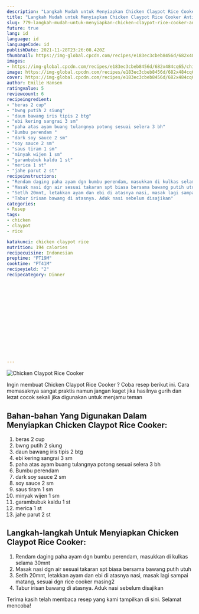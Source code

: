 ```yaml
---
description: "Langkah Mudah untuk Menyiapkan Chicken Claypot Rice Cooker Anti Gagal"
title: "Langkah Mudah untuk Menyiapkan Chicken Claypot Rice Cooker Anti Gagal"
slug: 779-langkah-mudah-untuk-menyiapkan-chicken-claypot-rice-cooker-anti-gagal
future: true
lang: id
language: id
languageCode: id
publishDate: 2021-11-28T23:26:08.420Z 
thumbnail: https://img-global.cpcdn.com/recipes/e183ec3cbeb8456d/682x484cq65/chicken-claypot-rice-cooker-foto-resep-utama.png
images:
- https://img-global.cpcdn.com/recipes/e183ec3cbeb8456d/682x484cq65/chicken-claypot-rice-cooker-foto-resep-utama.png
image: https://img-global.cpcdn.com/recipes/e183ec3cbeb8456d/682x484cq65/chicken-claypot-rice-cooker-foto-resep-utama.png
cover: https://img-global.cpcdn.com/recipes/e183ec3cbeb8456d/682x484cq65/chicken-claypot-rice-cooker-foto-resep-utama.png
author: Emilie Hansen
ratingvalue: 5
reviewcount: 6
recipeingredient:
- "beras 2 cup"
- "bwng putih 2 siung"
- "daun bawang iris tipis 2 btg"
- "ebi kering sangrai 3 sm"
- "paha atas ayam buang tulangnya potong sesuai selera 3 bh"
- "Bumbu perendam "
- "dark soy sauce 2 sm"
- "soy sauce 2 sm"
- "saus tiram 1 sm"
- "minyak wijen 1 sm"
- "garambubuk kaldu 1 st"
- "merica 1 st"
- "jahe parut 2 st"
recipeinstructions:
- "Rendam daging paha ayam dgn bumbu perendam, masukkan di kulkas selama 30mnt"
- "Masak nasi dgn air sesuai takaran spt biasa bersama bawang putih utuh"
- "Setlh 20mnt, letakkan ayam dan ebi di atasnya nasi, masak lagi sampai matang, sesuai dgn rice cooker masing2"
- "Tabur irisan bawang di atasnya. Aduk nasi sebelum disajikan"
categories:
- Resep
tags:
- chicken
- claypot
- rice

katakunci: chicken claypot rice 
nutrition: 194 calories
recipecuisine: Indonesian
preptime: "PT19M"
cooktime: "PT41M"
recipeyield: "2"
recipecategory: Dinner


     
    
    
    
    
    
    
    
    
    
    
      
    
---
```



![Chicken Claypot Rice Cooker](https://img-global.cpcdn.com/recipes/e183ec3cbeb8456d/682x484cq65/chicken-claypot-rice-cooker-foto-resep-utama.png)

Ingin membuat Chicken Claypot Rice Cooker ? Coba resep berikut ini. Cara memasaknya sangat praktis namun jangan kaget jika hasilnya gurih dan lezat cocok sekali jika digunakan untuk menjamu teman

<!--inarticleads1-->

## Bahan-bahan Yang Digunakan Dalam Menyiapkan Chicken Claypot Rice Cooker:

1. beras 2 cup
1. bwng putih 2 siung
1. daun bawang iris tipis 2 btg
1. ebi kering sangrai 3 sm
1. paha atas ayam buang tulangnya potong sesuai selera 3 bh
1. Bumbu perendam 
1. dark soy sauce 2 sm
1. soy sauce 2 sm
1. saus tiram 1 sm
1. minyak wijen 1 sm
1. garambubuk kaldu 1 st
1. merica 1 st
1. jahe parut 2 st



<!--inarticleads2-->

## Langkah-langkah Untuk Menyiapkan Chicken Claypot Rice Cooker:

1. Rendam daging paha ayam dgn bumbu perendam, masukkan di kulkas selama 30mnt
1. Masak nasi dgn air sesuai takaran spt biasa bersama bawang putih utuh
1. Setlh 20mnt, letakkan ayam dan ebi di atasnya nasi, masak lagi sampai matang, sesuai dgn rice cooker masing2
1. Tabur irisan bawang di atasnya. Aduk nasi sebelum disajikan




Terima kasih telah membaca resep yang kami tampilkan di sini. Selamat mencoba!
